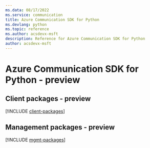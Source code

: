 ```yaml
---
ms.data: 08/17/2022
ms.service: communication
title: Azure Communication SDK for Python
ms.devlang: python
ms.topic: reference
ms.author: acsdevx-msft
description: Reference for Azure Communication SDK for Python
author: acsdevx-msft
---
```

# Azure Communication SDK for Python - preview

## Client packages - preview
[!INCLUDE [client-packages](communication-client-index.md)]
## Management packages - preview
[!INCLUDE [mgmt-packages](communication-mgmt-index.md)]